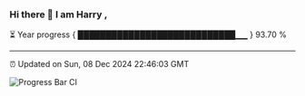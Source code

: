 ### Hi there 👋 I am Harry , 

⏳ Year progress { ████████████████████████████▁▁ } 93.70 %

---

⏰ Updated on Sun, 08 Dec 2024 22:46:03 GMT

![Progress Bar CI](https://github.com/duykhang68/duykhang68/workflows/Progress%20Bar%20CI/badge.svg)
